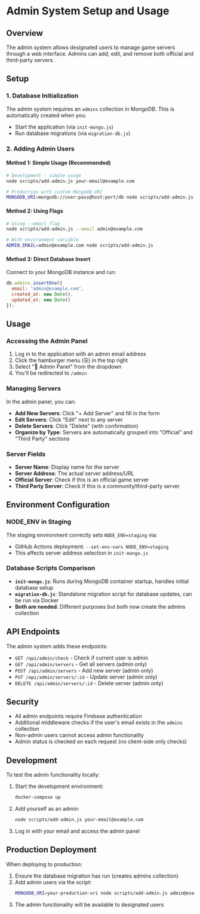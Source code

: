 # Admin System Setup and Usage

## Overview

The admin system allows designated users to manage game servers through a web interface. Admins can add, edit, and remove both official and third-party servers.

## Setup

### 1. Database Initialization

The admin system requires an `admins` collection in MongoDB. This is automatically created when you:

- Start the application (via `init-mongo.js`)
- Run database migrations (via `migration-db.js`)

### 2. Adding Admin Users

#### Method 1: Simple Usage (Recommended)
```bash
# Development - simple usage
node scripts/add-admin.js your-email@example.com

# Production with custom MongoDB URI
MONGODB_URI=mongodb://user:pass@host:port/db node scripts/add-admin.js admin@example.com
```

#### Method 2: Using Flags
```bash
# Using --email flag
node scripts/add-admin.js --email admin@example.com

# With environment variable
ADMIN_EMAIL=admin@example.com node scripts/add-admin.js
```

#### Method 3: Direct Database Insert
Connect to your MongoDB instance and run:
```javascript
db.admins.insertOne({
  email: "admin@example.com",
  created_at: new Date(),
  updated_at: new Date()
});
```

## Usage

### Accessing the Admin Panel

1. Log in to the application with an admin email address
2. Click the hamburger menu (☰) in the top right
3. Select "🔧 Admin Panel" from the dropdown
4. You'll be redirected to `/admin`

### Managing Servers

In the admin panel, you can:

- **Add New Servers**: Click "+ Add Server" and fill in the form
- **Edit Servers**: Click "Edit" next to any server
- **Delete Servers**: Click "Delete" (with confirmation)
- **Organize by Type**: Servers are automatically grouped into "Official" and "Third Party" sections

### Server Fields

- **Server Name**: Display name for the server
- **Server Address**: The actual server address/URL
- **Official Server**: Check if this is an official game server
- **Third Party Server**: Check if this is a community/third-party server

## Environment Configuration

### NODE_ENV in Staging

The staging environment correctly sets `NODE_ENV=staging` via:
- GitHub Actions deployment: `--set-env-vars NODE_ENV=staging`
- This affects server address selection in `init-mongo.js`

### Database Scripts Comparison

- **`init-mongo.js`**: Runs during MongoDB container startup, handles initial database setup
- **`migration-db.js`**: Standalone migration script for database updates, can be run via Docker
- **Both are needed**: Different purposes but both now create the admins collection

## API Endpoints

The admin system adds these endpoints:

- `GET /api/admin/check` - Check if current user is admin
- `GET /api/admin/servers` - Get all servers (admin only)
- `POST /api/admin/servers` - Add new server (admin only)
- `PUT /api/admin/servers/:id` - Update server (admin only)
- `DELETE /api/admin/servers/:id` - Delete server (admin only)

## Security

- All admin endpoints require Firebase authentication
- Additional middleware checks if the user's email exists in the `admins` collection
- Non-admin users cannot access admin functionality
- Admin status is checked on each request (no client-side only checks)

## Development

To test the admin functionality locally:

1. Start the development environment:
   ```bash
   docker-compose up
   ```

2. Add yourself as an admin:
   ```bash
   node scripts/add-admin.js your-email@example.com
   ```

3. Log in with your email and access the admin panel

## Production Deployment

When deploying to production:

1. Ensure the database migration has run (creates admins collection)
2. Add admin users via the script:
   ```bash
   MONGODB_URI=your-production-uri node scripts/add-admin.js admin@example.com
   ```
3. The admin functionality will be available to designated users
